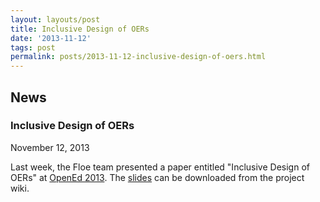```yaml
---
layout: layouts/post
title: Inclusive Design of OERs
date: '2013-11-12'
tags: post
permalink: posts/2013-11-12-inclusive-design-of-oers.html
---
```

<article class="floe-content floe-news-item">
                <h2> News </h2>
                <h3>Inclusive Design of OERs</h3>
                <time class="floe-date" datetime="2013-11-12">November 12, 2013</time>
                <p>Last week, the Floe team presented a paper entitled "Inclusive Design of OERs" at
                    <a href="http://openeducation2013.sched.org/">OpenEd 2013</a>.
                    The <a href="http://www.slideshare.net/jesshmitchell/inclusive-design-28048597">slides</a> can be downloaded from the project wiki.
                </p>
            </article>
